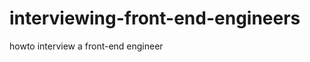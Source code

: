interviewing-front-end-engineers
================================

howto interview a front-end engineer
